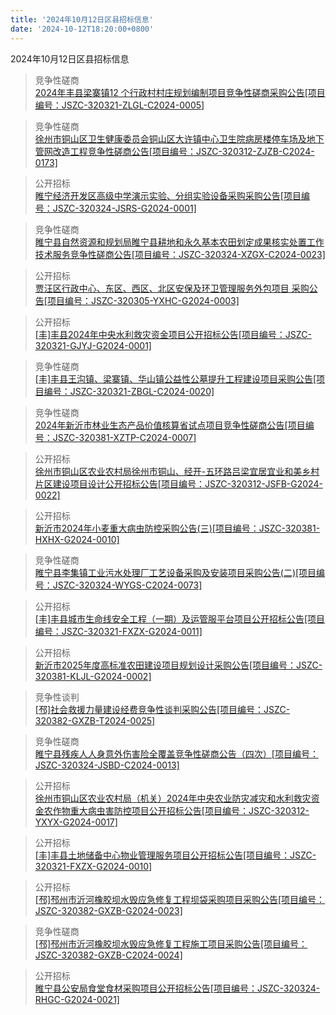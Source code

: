 ```yaml
---
title: '2024年10月12日区县招标信息'
date: '2024-10-12T18:20:00+0800'
---
```

2024年10月12日区县招标信息
<!--more-->
>竞争性磋商<br>
>[2024年丰县梁寨镇12 个行政村村庄规划编制项目竞争性磋商采购公告[项目编号：JSZC-320321-ZLGL-C2024-0005]](http://czj.xz.gov.cn/Home/HomeDetails?type=0&articleid=a0910682-2667-4519-af60-ac702923a7a3)

>竞争性磋商<br>
>[徐州市铜山区卫生健康委员会铜山区大许镇中心卫生院病房楼停车场及地下管网改造工程竞争性磋商公告[项目编号：JSZC-320312-ZJZB-C2024-0173]](http://czj.xz.gov.cn/Home/HomeDetails?type=0&articleid=46ece6f5-f3f9-47ca-bfd5-c59ef6b91c8f)

>公开招标<br>
>[                                                      睢宁经济开发区高级中学演示实验、分组实验设备采购采购公告[项目编号：JSZC-320324-JSRS-G2024-0001]](http://czj.xz.gov.cn/Home/HomeDetails?type=0&articleid=6635d424-909b-42ee-94ce-df928da29de4)

>竞争性磋商<br>
>[睢宁县自然资源和规划局睢宁县耕地和永久基本农田划定成果核实处置工作技术服务竞争性磋商公告[项目编号：JSZC-320324-XZGX-C2024-0023]](http://czj.xz.gov.cn/Home/HomeDetails?type=0&articleid=a148621c-9fc1-4b98-8a9a-7c95624b57eb)

>公开招标<br>
>[贾汪区行政中心、东区、西区、北区安保及环卫管理服务外包项目 采购公告[项目编号：JSZC-320305-YXHC-G2024-0003]](http://czj.xz.gov.cn/Home/HomeDetails?type=0&articleid=bd3f6897-5325-4fd9-a3b2-65ec9fdcee52)

>公开招标<br>
>[[丰]丰县2024年中央水利救灾资金项目公开招标公告[项目编号：JSZC-320321-GJYJ-G2024-0001]](http://czj.xz.gov.cn/Home/HomeDetails?type=0&articleid=21ac83f6-3f99-4292-8f56-0c0bdbd0f98b)

>竞争性磋商<br>
>[[丰]丰县王沟镇、梁寨镇、华山镇公益性公墓提升工程建设项目采购公告[项目编号：JSZC-320321-ZBGL-C2024-0020]](http://czj.xz.gov.cn/Home/HomeDetails?type=0&articleid=ae522b53-d38c-4b76-8bad-ecab6c92a7e9)

>竞争性磋商<br>
>[2024年新沂市林业生态产品价值核算省试点项目竞争性磋商公告[项目编号：JSZC-320381-XZTP-C2024-0007]](http://czj.xz.gov.cn/Home/HomeDetails?type=0&articleid=ea0ec57b-0a55-4306-8afa-fa58793193e9)

>公开招标<br>
>[徐州市铜山区农业农村局徐州市铜山、经开-五环路吕梁宜居宜业和美乡村片区建设项目设计公开招标公告[项目编号：JSZC-320312-JSFB-G2024-0022]](http://czj.xz.gov.cn/Home/HomeDetails?type=0&articleid=53875360-3fef-43b4-adb8-b08d14b68d5e)

>公开招标<br>
>[新沂市2024年小麦重大病虫防控采购公告(三)[项目编号：JSZC-320381-HXHX-G2024-0010]](http://czj.xz.gov.cn/Home/HomeDetails?type=0&articleid=a04280f5-4472-43b7-8961-564adc609e0f)

>竞争性磋商<br>
>[睢宁县李集镇工业污水处理厂工艺设备采购及安装项目采购公告(二)[项目编号：JSZC-320324-WYGS-C2024-0073]](http://czj.xz.gov.cn/Home/HomeDetails?type=0&articleid=0b03ef25-e4a1-4d17-8800-502b65ee7250)

>公开招标<br>
>[[丰]丰县城市生命线安全工程（一期）及运管服平台项目公开招标公告[项目编号：JSZC-320321-FXZX-G2024-0011]](http://czj.xz.gov.cn/Home/HomeDetails?type=0&articleid=2835ac09-06a8-45e4-85f8-be57e533f1a6)

>公开招标<br>
>[新沂市2025年度高标准农田建设项目规划设计采购公告[项目编号：JSZC-320381-KLJL-G2024-0002]](http://czj.xz.gov.cn/Home/HomeDetails?type=0&articleid=38598605-a257-4794-9868-9c75a017af0d)

>竞争性谈判<br>
>[[邳]社会救援力量建设经费竞争性谈判采购公告[项目编号：JSZC-320382-GXZB-T2024-0025]](http://czj.xz.gov.cn/Home/HomeDetails?type=0&articleid=fcd60109-e0ba-42c4-b27e-2786bffdcf6d)

>竞争性磋商<br>
>[睢宁县残疾人人身意外伤害险全覆盖竞争性磋商公告（四次）[项目编号：JSZC-320324-JSBD-C2024-0013]](http://czj.xz.gov.cn/Home/HomeDetails?type=0&articleid=1a9c65fd-c294-46c4-a569-39b880c1ee3c)

>公开招标<br>
>[徐州市铜山区农业农村局（机关）2024年中央农业防灾减灾和水利救灾资金农作物重大病虫害防控项目公开招标公告[项目编号：JSZC-320312-YXYX-G2024-0017]](http://czj.xz.gov.cn/Home/HomeDetails?type=0&articleid=2ae9ed40-1832-456e-bb9b-912d039c5338)

>公开招标<br>
>[[丰]丰县土地储备中心物业管理服务项目公开招标公告[项目编号：JSZC-320321-FXZX-G2024-0010]](http://czj.xz.gov.cn/Home/HomeDetails?type=0&articleid=86301e4e-1a9d-412d-940b-f23de74dbf9e)

>公开招标<br>
>[[邳]邳州市沂河橡胶坝水毁应急修复工程坝袋采购项目采购公告[项目编号：JSZC-320382-GXZB-G2024-0023]](http://czj.xz.gov.cn/Home/HomeDetails?type=0&articleid=941f928c-f891-43fa-8964-e7793753d1ca)

>竞争性磋商<br>
>[[邳]邳州市沂河橡胶坝水毁应急修复工程施工项目采购公告[项目编号：JSZC-320382-GXZB-C2024-0024]](http://czj.xz.gov.cn/Home/HomeDetails?type=0&articleid=d4ec3dd9-c81b-427b-908d-ee25fb3e7a50)

>公开招标<br>
>[睢宁县公安局食堂食材采购项目公开招标公告[项目编号：JSZC-320324-RHGC-G2024-0021]](http://czj.xz.gov.cn/Home/HomeDetails?type=0&articleid=49bba37b-691e-4ab4-9667-ad2786b0b6eb)

